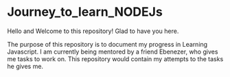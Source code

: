 # Journey_to_learn_NODEJs


Hello and Welcome to this repository! Glad to have you here.

The purpose of this repository is to document my progress in Learning Javascript.
I am currently being mentored by a friend Ebenezer, who gives me tasks to work on.
This repository would contain my attempts to the tasks he gives me.

